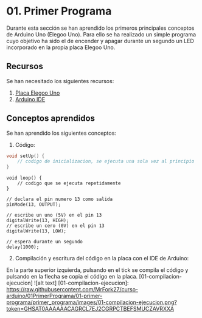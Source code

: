 # 01. Primer Programa

Durante esta sección se han aprendido los primeros principales conceptos de Arduino Uno (Elegoo Uno). Para ello se ha realizado un simple programa cuyo objetivo ha sido el de encender y apagar durante un segundo un LED incorporado en la propia placa Elegoo Uno.

## Recursos

Se han necesitado los siguientes recursos:

1. [Placa Elegoo Uno](https://www.elegoo.com/en-es/products/elegoo-uno-r3-board)
2. [Arduino IDE](https://www.arduino.cc/en/software)

## Conceptos aprendidos

Se han aprendido los siguientes conceptos:

1. Código:

```C++
void setUp() {
    // codigo de inicializacion, se ejecuta una sola vez al principio
}
```

```arduino
void loop() {
    // codigo que se ejecuta repetidamente
}
```

```arduino
// declara el pin numero 13 como salida
pinMode(13, OUTPUT);
```

```arduino
// escribe un uno (5V) en el pin 13
digitalWrite(13, HIGH);
// escribe un cero (0V) en el pin 13
digitalWrite(13, LOW);
```

```arduino
// espera durante un segundo
delay(1000);
```

2. Compilación y escritura del código en la placa con el IDE de Arduino:

En la parte superior izquierda, pulsando en el tick se compila el código y pulsando en la flecha se copia el código en la placa.
[01-compilacion-ejecucion]
![alt text]
[01-compilacion-ejecucion]: https://raw.githubusercontent.com/MrFork27/curso-arduino/01PrimerPrograma/01-primer-programa/primer_programa/images/01-compilacion-ejecucion.png?token=GHSAT0AAAAAACAGRCL7EJ2CGRPCTBEFSMUCZAVRXXA
